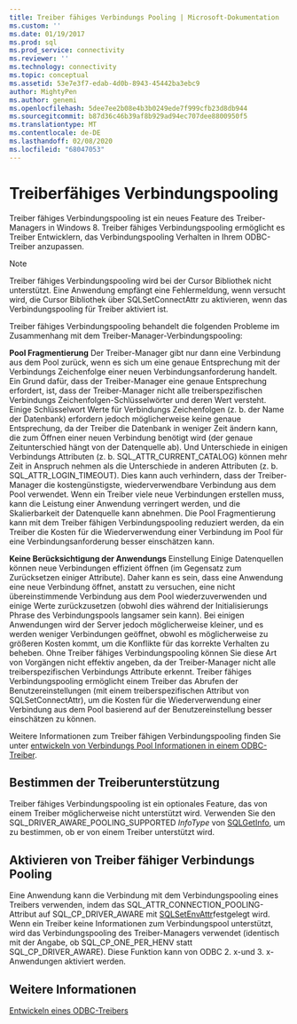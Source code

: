```yaml
---
title: Treiber fähiges Verbindungs Pooling | Microsoft-Dokumentation
ms.custom: ''
ms.date: 01/19/2017
ms.prod: sql
ms.prod_service: connectivity
ms.reviewer: ''
ms.technology: connectivity
ms.topic: conceptual
ms.assetid: 53e7e3f7-edab-4d0b-8943-45442ba3ebc9
author: MightyPen
ms.author: genemi
ms.openlocfilehash: 5dee7ee2b08e4b3b0249ede7f999cfb23d8db944
ms.sourcegitcommit: b87d36c46b39af8b929ad94ec707dee8800950f5
ms.translationtype: MT
ms.contentlocale: de-DE
ms.lasthandoff: 02/08/2020
ms.locfileid: "68047053"
---
```

# <a name="driver-aware-connection-pooling"></a>Treiberfähiges Verbindungspooling
Treiber fähiges Verbindungspooling ist ein neues Feature des Treiber-Managers in Windows 8. Treiber fähiges Verbindungspooling ermöglicht es Treiber Entwicklern, das Verbindungspooling Verhalten in Ihrem ODBC-Treiber anzupassen.  
  
> [!NOTE]  
>  Treiber fähiges Verbindungspooling wird bei der Cursor Bibliothek nicht unterstützt. Eine Anwendung empfängt eine Fehlermeldung, wenn versucht wird, die Cursor Bibliothek über SQLSetConnectAttr zu aktivieren, wenn das Verbindungspooling für Treiber aktiviert ist.  
  
 Treiber fähiges Verbindungspooling behandelt die folgenden Probleme im Zusammenhang mit dem Treiber-Manager-Verbindungspooling:  
  
 **Pool Fragmentierung** Der Treiber-Manager gibt nur dann eine Verbindung aus dem Pool zurück, wenn es sich um eine genaue Entsprechung mit der Verbindungs Zeichenfolge einer neuen Verbindungsanforderung handelt.  Ein Grund dafür, dass der Treiber-Manager eine genaue Entsprechung erfordert, ist, dass der Treiber-Manager nicht alle treiberspezifischen Verbindungs Zeichenfolgen-Schlüsselwörter und deren Wert versteht.  Einige Schlüsselwort Werte für Verbindungs Zeichenfolgen (z. b. der Name der Datenbank) erfordern jedoch möglicherweise keine genaue Entsprechung, da der Treiber die Datenbank in weniger Zeit ändern kann, die zum Öffnen einer neuen Verbindung benötigt wird (der genaue Zeitunterschied hängt von der Datenquelle ab). Und Unterschiede in einigen Verbindungs Attributen (z. b. SQL_ATTR_CURRENT_CATALOG) können mehr Zeit in Anspruch nehmen als die Unterschiede in anderen Attributen (z. b. SQL_ATTR_LOGIN_TIMEOUT). Dies kann auch verhindern, dass der Treiber-Manager die kostengünstigste, wiederverwendbare Verbindung aus dem Pool verwendet. Wenn ein Treiber viele neue Verbindungen erstellen muss, kann die Leistung einer Anwendung verringert werden, und die Skalierbarkeit der Datenquelle kann abnehmen. Die Pool Fragmentierung kann mit dem Treiber fähigen Verbindungspooling reduziert werden, da ein Treiber die Kosten für die Wiederverwendung einer Verbindung im Pool für eine Verbindungsanforderung besser einschätzen kann.  
  
 **Keine Berücksichtigung der Anwendungs** Einstellung Einige Datenquellen können neue Verbindungen effizient öffnen (im Gegensatz zum Zurücksetzen einiger Attribute). Daher kann es sein, dass eine Anwendung eine neue Verbindung öffnet, anstatt zu versuchen, eine nicht übereinstimmende Verbindung aus dem Pool wiederzuverwenden und einige Werte zurückzusetzen (obwohl dies während der Initialisierungs Phrase des Verbindungspools langsamer sein kann). Bei einigen Anwendungen wird der Server jedoch möglicherweise kleiner, und es werden weniger Verbindungen geöffnet, obwohl es möglicherweise zu größeren Kosten kommt, um die Konflikte für das korrekte Verhalten zu beheben. Ohne Treiber fähiges Verbindungspooling können Sie diese Art von Vorgängen nicht effektiv angeben, da der Treiber-Manager nicht alle treiberspezifischen Verbindungs Attribute erkennt. Treiber fähiges Verbindungspooling ermöglicht einem Treiber das Abrufen der Benutzereinstellungen (mit einem treiberspezifischen Attribut von SQLSetConnectAttr), um die Kosten für die Wiederverwendung einer Verbindung aus dem Pool basierend auf der Benutzereinstellung besser einschätzen zu können.  
  
 Weitere Informationen zum Treiber fähigen Verbindungspooling finden Sie unter [entwickeln von Verbindungs Pool Informationen in einem ODBC-Treiber](../../../odbc/reference/develop-driver/developing-connection-pool-awareness-in-an-odbc-driver.md).  
  
## <a name="determining-driver-support"></a>Bestimmen der Treiberunterstützung  
 Treiber fähiges Verbindungspooling ist ein optionales Feature, das von einem Treiber möglicherweise nicht unterstützt wird. Verwenden Sie den SQL_DRIVER_AWARE_POOLING_SUPPORTED *InfoType* von [SQLGetInfo](../../../odbc/reference/syntax/sqlgetinfo-function.md), um zu bestimmen, ob er von einem Treiber unterstützt wird.  
  
## <a name="how-to-enable-driver-aware-connection-pooling"></a>Aktivieren von Treiber fähiger Verbindungs Pooling  
 Eine Anwendung kann die Verbindung mit dem Verbindungspooling eines Treibers verwenden, indem das SQL_ATTR_CONNECTION_POOLING-Attribut auf SQL_CP_DRIVER_AWARE mit [SQLSetEnvAttr](../../../odbc/reference/syntax/sqlsetenvattr-function.md)festgelegt wird. Wenn ein Treiber keine Informationen zum Verbindungspool unterstützt, wird das Verbindungspooling des Treiber-Managers verwendet (identisch mit der Angabe, ob SQL_CP_ONE_PER_HENV statt SQL_CP_DRIVER_AWARE). Diese Funktion kann von ODBC 2. x-und 3. x-Anwendungen aktiviert werden.  
  
## <a name="see-also"></a>Weitere Informationen  
 [Entwickeln eines ODBC-Treibers](../../../odbc/reference/develop-driver/developing-an-odbc-driver.md)
